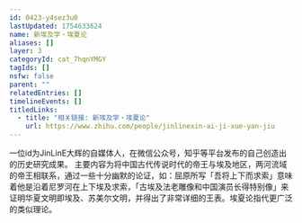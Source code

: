 ```yaml
---
id: 0423-y4sez3u0
lastUpdated: 1754633624
name: 新埃及学・埃夏论
aliases: []
layer: 3
categoryId: cat_7hqnYMGY
tagIds: []
nsfw: false
parent: ""
relatedEntries: []
timelineEvents: []
titledLinks:
  - title: "相关链接: 新埃及学・埃夏论"
    url: https://www.zhihu.com/people/jinlinexin-ai-ji-xue-yan-jiu
---
```


一位id为JinLinE大辉的自媒体人，在微信公众号，知乎等平台发布的自己创造出的历史研究成果。 主要内容为将中国古代传说时代的帝王与埃及地区，两河流域的帝王相联系，通过一些十分幽默的论证，如：屈原所写「吾将上下而求索」意味着他是沿着尼罗河在上下埃及求索，「古埃及法老雕像和中国演员长得特别像」来证明华夏文明即埃及、苏美尔文明，并得出了非常详细的王表。埃夏论指代更广泛的类似理论。